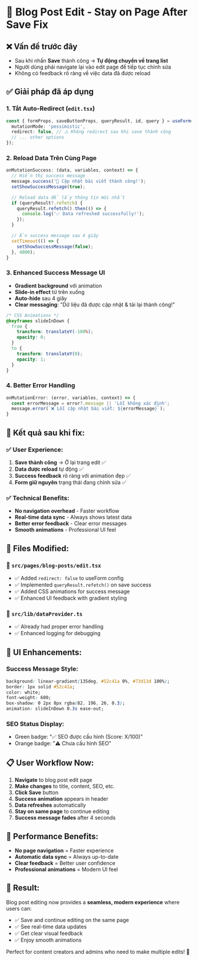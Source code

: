 # 🔄 Blog Post Edit - Stay on Page After Save Fix

## ❌ Vấn đề trước đây
- Sau khi nhấn **Save** thành công → **Tự động chuyển về trang list**
- Người dùng phải navigate lại vào edit page để tiếp tục chỉnh sửa
- Không có feedback rõ ràng về việc data đã được reload

## ✅ Giải pháp đã áp dụng

### 1. **Tắt Auto-Redirect** (`edit.tsx`)
```typescript
const { formProps, saveButtonProps, queryResult, id, query } = useForm<BlogPostWithSEO>({
  mutationMode: 'pessimistic',
  redirect: false, // ⚠️ Không redirect sau khi save thành công
  // ... other options
});
```

### 2. **Reload Data Trên Cùng Page**
```typescript
onMutationSuccess: (data, variables, context) => {
  // Hiển thị success message
  message.success('🎉 Cập nhật bài viết thành công!');
  setShowSuccessMessage(true);

  // Reload data để lấy thông tin mới nhất
  if (queryResult?.refetch) {
    queryResult.refetch().then(() => {
      console.log('✅ Data refreshed successfully!');
    });
  }

  // Ẩn success message sau 4 giây
  setTimeout(() => {
    setShowSuccessMessage(false);
  }, 4000);
}
```

### 3. **Enhanced Success Message UI**
- **Gradient background** với animation
- **Slide-in effect** từ trên xuống  
- **Auto-hide** sau 4 giây
- **Clear messaging**: "Dữ liệu đã được cập nhật & tải lại thành công!"

```css
/* CSS Animations */
@keyframes slideInDown {
  from {
    transform: translateY(-100%);
    opacity: 0;
  }
  to {
    transform: translateY(0);
    opacity: 1;
  }
}
```

### 4. **Better Error Handling**
```typescript
onMutationError: (error, variables, context) => {
  const errorMessage = error?.message || 'Lỗi không xác định';
  message.error(`❌ Lỗi cập nhật bài viết: ${errorMessage}`);
}
```

## 🎯 **Kết quả sau khi fix:**

### ✅ **User Experience:**
1. **Save thành công** → Ở lại trang edit ✅
2. **Data được reload** tự động ✅  
3. **Success feedback** rõ ràng với animation đẹp ✅
4. **Form giữ nguyên** trạng thái đang chỉnh sửa ✅

### ✅ **Technical Benefits:**
- **No navigation overhead** - Faster workflow
- **Real-time data sync** - Always shows latest data
- **Better error feedback** - Clear error messages
- **Smooth animations** - Professional UI feel

## 🔧 **Files Modified:**

### 📁 `src/pages/blog-posts/edit.tsx`
- ✅ Added `redirect: false` to useForm config
- ✅ Implemented `queryResult.refetch()` on save success
- ✅ Added CSS animations for success message
- ✅ Enhanced UI feedback with gradient styling

### 📁 `src/lib/dataProvider.ts`
- ✅ Already had proper error handling
- ✅ Enhanced logging for debugging

## 🎨 **UI Enhancements:**

### **Success Message Style:**
```css
background: linear-gradient(135deg, #52c41a 0%, #73d13d 100%);
border: 1px solid #52c41a;
color: white;
font-weight: 600;
box-shadow: 0 2px 8px rgba(82, 196, 26, 0.3);
animation: slideInDown 0.3s ease-out;
```

### **SEO Status Display:**
- Green badge: "✅ SEO được cấu hình (Score: X/100)"
- Orange badge: "⚠️ Chưa cấu hình SEO"

## 📋 **User Workflow Now:**

1. **Navigate** to blog post edit page
2. **Make changes** to title, content, SEO, etc.
3. **Click Save** button
4. **Success animation** appears in header
5. **Data refreshes** automatically
6. **Stay on same page** to continue editing
7. **Success message fades** after 4 seconds

## 🚀 **Performance Benefits:**

- **No page navigation** = Faster experience
- **Automatic data sync** = Always up-to-date
- **Clear feedback** = Better user confidence
- **Professional animations** = Modern UI feel

## 🎉 **Result:**

Blog post editing now provides a **seamless, modern experience** where users can:
- ✅ Save and continue editing on the same page
- ✅ See real-time data updates
- ✅ Get clear visual feedback
- ✅ Enjoy smooth animations

Perfect for content creators and admins who need to make multiple edits! 🚀
